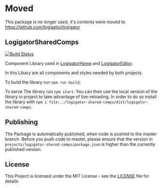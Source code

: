 # Moved 
This package is no longer used, it's contents were moved to https://github.com/logigator/logigator

## LogigatorSharedComps

[![Build Status](https://travis-ci.org/logigator/logigator-shared-comps.svg?branch=master)](https://travis-ci.org/logigator/logigator-shared-comps)

Component Library used in [LogigatorHome](https://github.com/logigator/logigator-home) and [LogigatorEditor](https://github.com/logigator/logigator-editor).

In this Libary are all components and styles needed by both projects.

To build the library run `npm run build`;

To serve The library run `npm start`. You can then use the local version of the library in project to take advantage of live-reloading.
In order to do so install the library with `npm i file:../logigator-shared-comps/dist/logigator-shared-comps`.

## Publishing
The Package is automatically published, when code is pushed to the master branch. Before you push code to master, please ensure that the version in `projects/logigator-shared-comps/package.json` is higher than the currently published version.

## License
This Project is licensed under the MIT License - see the [LICENSE](LICENSE) file for details
